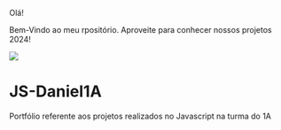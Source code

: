 Olá!

Bem-Vindo ao meu rpositório. Aproveite  para conhecer nossos projetos 2024!

![](https://images.app.goo.gl/SL8SPk6rRHNYhxwq6)

# JS-Daniel1A
Portfólio referente aos projetos realizados no Javascript na turma do 1A
